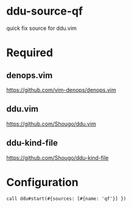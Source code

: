 # ddu-source-qf

quick fix source for ddu.vim

# Required

## denops.vim

https://github.com/vim-denops/denops.vim

## ddu.vim

https://github.com/Shougo/ddu.vim

## ddu-kind-file

https://github.com/Shougo/ddu-kind-file

# Configuration

```
call ddu#start(#{sources: [#{name: 'qf'}] })
```

